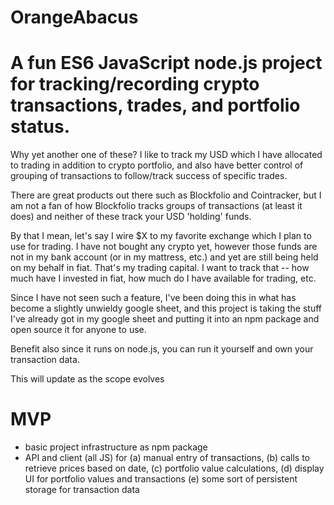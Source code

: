 # OrangeAbacus

# A fun ES6 JavaScript node.js project for tracking/recording crypto transactions, trades, and portfolio status.
Why yet another one of these? 
I like to track my USD which I have allocated to trading in addition to crypto portfolio, and also have better control of grouping of transactions to follow/track success of specific trades.

There are great products out there such as Blockfolio and Cointracker, but I am not a fan of how Blockfolio tracks groups of transactions (at least it does) and neither of these track your USD 'holding' funds.

By that I mean, let's say I wire $X to my favorite exchange which I plan to use for trading. I have not bought any crypto yet, however those funds are not in my bank account (or in my mattress, etc.) and yet are still being held on my behalf in fiat. That's my trading capital. I want to track that -- how much have I invested in fiat, how much do I have available for trading, etc. 

Since I have not seen such a feature, I've been doing this in what has become a slightly unwieldy google sheet, and this project is taking the stuff I've already got in my google sheet and putting it into an npm package and open source it for anyone to use.

Benefit also since it runs on node.js, you can run it yourself and own your transaction data.

This will update as the scope evolves

# MVP
- basic project infrastructure as npm package
- API and client (all JS) for 
(a) manual entry of transactions, 
(b) calls to retrieve prices based on date, 
(c) portfolio value calculations, 
(d) display UI for portfolio values and transactions
(e) some sort of persistent storage for transaction data

